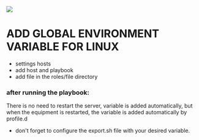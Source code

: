 ![](https://churrops.files.wordpress.com/2017/06/ansible-logo.png?w=736)

# ADD GLOBAL ENVIRONMENT VARIABLE FOR LINUX

- settings hosts
- add host and playbook
- add file in the roles/file directory

### after running the playbook:

There is no need to restart the server, variable is added automatically, but when the equipment is restarted, the variable is added automatically by profile.d


- don't forget to configure the export.sh file with your desired variable.

